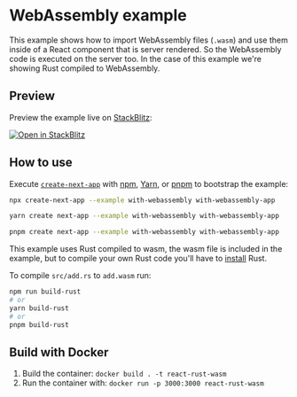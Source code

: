 # WebAssembly example

This example shows how to import WebAssembly files (`.wasm`) and use them inside of a React component that is server rendered. So the WebAssembly code is executed on the server too. In the case of this example we're showing Rust compiled to WebAssembly.

## Preview

Preview the example live on [StackBlitz](http://stackblitz.com/):

[![Open in StackBlitz](https://developer.stackblitz.com/img/open_in_stackblitz.svg)](https://stackblitz.com/github/vercel/next.js/tree/canary/examples/with-webassembly)

## How to use

Execute [`create-next-app`](https://github.com/vercel/next.js/tree/canary/packages/create-next-app) with [npm](https://docs.npmjs.com/cli/init), [Yarn](https://yarnpkg.com/lang/en/docs/cli/create/), or [pnpm](https://pnpm.io) to bootstrap the example:

```bash
npx create-next-app --example with-webassembly with-webassembly-app
```

```bash
yarn create next-app --example with-webassembly with-webassembly-app
```

```bash
pnpm create next-app --example with-webassembly with-webassembly-app
```

This example uses Rust compiled to wasm, the wasm file is included in the example, but to compile your own Rust code you'll have to [install](https://www.rust-lang.org/learn/get-started) Rust.

To compile `src/add.rs` to `add.wasm` run:

```bash
npm run build-rust
# or
yarn build-rust
# or
pnpm build-rust
```

## Build with Docker

1. Build the container: `docker build . -t react-rust-wasm`
1. Run the container with: `docker run -p 3000:3000 react-rust-wasm`
